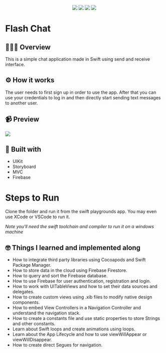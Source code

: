 <p align="center">
    <img src="https://img.shields.io/badge/Author-sougatoroy3-ff69b4.svg" />
    <img src="https://img.shields.io/badge/Swift-5.5-ff69b4.svg" />
    <img src="https://img.shields.io/github/repo-size/sougatoroy3/FlashCh4T?color=orange">
    <img src="https://img.shields.io/github/stars/sougatoroy3/FlashCh4T?style=social">
</p>

<h1>Flash Chat</h1>

## 💁🏽‍♂️ Overview

This is a simple chat application made in Swift using send and receive interface. 

## ⚙️ How it works

The user needs to first sign up in order to use the app. After that you can use your credentials to log in and then directly start sending text messages to another user.

## 📹 Preview

![](https://media.giphy.com/media/eOOlpcVHJuWDlEhVvu/giphy.gif)

## 🔨 Built with

* UIKit
* Storyboard
* MVC
* Firebase

# Steps to Run
Clone the folder and run it from the swift playgrounds app.
You may even use XCode or VSCode to run it.

*Note you'll need the swift toolchain and compiler to run it on a windows machine*

## 🤓 Things I learned and implemented along

* How to integrate third party libraries using Cocoapods and Swift Package Manager.
* How to store data in the cloud using Firebase Firestore.
* How to query and sort the Firebase database.
* How to use Firebase for user authentication, registration and login.
* How to work with UITableViews and how to set their data sources and delegates.
* How to create custom views using .xib files to modify native design components.
* How to embed View Controllers in a Navigation Controller and understand the navigation stack.
* How to create a constants file and use static properties to store Strings and other constants.
* Learn about Swift loops and create animations using loops.
* Learn about the App Lifecycle and how to use viewWillAppear or viewWillDisappear.
* How to create direct Segues for navigation.
